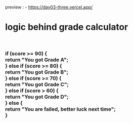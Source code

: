 preview : - https://day03-three.vercel.app/

<h1> logic behind grade calculator</h1> <br>
<h3>if (score >= 90) {<br>
    return "You got Grade A";<br>
  } else if (score >= 80) {<br>
    return "You got Grade B";<br>
  } else if (score >= 70) {<br>
    return "You got Grade C";<br>
  } else if (score > 60) {<br>
    return "You got Grade D";<br>
  } else {<br>
    return "You are failed, better luck next time";<br>
  }</h3>
